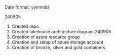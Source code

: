 Date format: yymmdd

240905
1. Created repo
2. Created lakehouse architecture diagram
240906
1. Creation of azure resource group
2. Creation and setup of azure storage account
3. Creation of bronze, silver and gold containers
